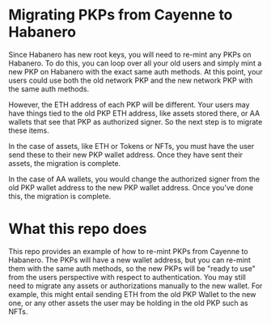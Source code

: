 # Migrating PKPs from Cayenne to Habanero

Since Habanero has new root keys, you will need to re-mint any PKPs on Habanero.  To do this, you can loop over all your old users and simply mint a new PKP on Habanero with the exact same auth methods.  At this point, your users could use both the old network PKP and the new network PKP with the same auth methods.  

However, the ETH address of each PKP will be different.  Your users may have things tied to the old PKP ETH address, like assets stored there, or AA wallets that see that PKP as authorized signer.  So the next step is to migrate these items.  

In the case of assets, like ETH or Tokens or NFTs, you must have the user send these to their new PKP wallet address.  Once they have sent their assets, the migration is complete.

In the case of AA wallets, you would change the authorized signer from the old PKP wallet address to the new PKP wallet address.  Once you’ve done this, the migration is complete.

# What this repo does

This repo provides an example of how to re-mint PKPs from Cayenne to Habanero.  The PKPs will have a new wallet address, but you can re-mint them with the same auth methods, so the new PKPs will be "ready to use" from the users perspective with respect to authentication.  You may still need to migrate any assets or authorizations manually to the new wallet.  For example, this might entail sending ETH from the old PKP Wallet to the new one, or any other assets the user may be holding in the old PKP such as NFTs.